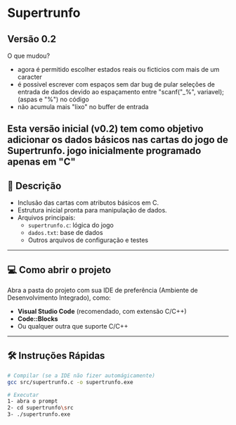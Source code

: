 # Supertrunfo

## Versão 0.2
O que mudou? 
- agora é permitido escolher estados reais ou ficticios com mais de um caracter
- é possivel escrever com espaços sem dar bug de pular seleções de entrada de dados devido ao espaçamento entre "scanf("_%", variavel); (aspas e "%") no código
- não acumula mais "lixo" no buffer de entrada

Esta versão inicial (v0.2) tem como objetivo adicionar os dados básicos nas cartas do jogo de Supertrunfo.
jogo inicialmente programado apenas em "C"
---

## 📄 Descrição
- Inclusão das cartas com atributos básicos em C.
- Estrutura inicial pronta para manipulação de dados.
- Arquivos principais:
  - `supertrunfo.c`: lógica do jogo
  - `dados.txt`: base de dados
  - Outros arquivos de configuração e testes

---

## 💻 Como abrir o projeto
Abra a pasta do projeto com sua IDE de preferência (Ambiente de Desenvolvimento Integrado), como:
- **Visual Studio Code** (recomendado, com extensão C/C++)
- **Code::Blocks**
- Ou qualquer outra que suporte C/C++

---

## 🛠️ Instruções Rápidas
```bash
# Compilar (se a IDE não fizer automágicamente)
gcc src/supertrunfo.c -o supertrunfo.exe

# Executar
1- abra o prompt
2- cd supertrunfo\src
3- ./supertrunfo.exe
